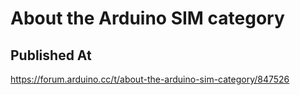 # About the Arduino SIM category

## Published At

https://forum.arduino.cc/t/about-the-arduino-sim-category/847526
